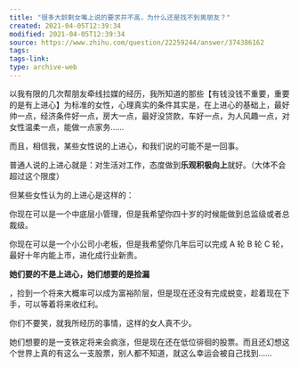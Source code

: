 ```yaml
---
title: "很多大龄剩女嘴上说的要求并不高，为什么还是找不到男朋友？"
created: 2021-04-05T12:39:34
modified: 2021-04-05T12:39:34
source: https://www.zhihu.com/question/22259244/answer/374386162
tags:
tags-link:
type: archive-web
---
```

以我有限的几次帮朋友牵线拉媒的经历，我所知道的那些【有钱没钱不重要，重要的是有上进心】为标准的女性，心理真实的条件其实是，在上进心的基础上，最好帅一点，经济条件好一点，房大一点，最好没贷款，车好一点，为人风趣一点，对女性温柔一点，能做一点家务……

而且，相信我，某些女性说的上进心，和我们说的可能不是一回事。

普通人说的上进心就是：对生活对工作，态度做到**乐观积极向上**就好。（大体不会超过这个限度）

但某些女性认为的上进心是这样的：

你现在可以是一个中底层小管理，但是我希望你四十岁的时候能做到总监级或者总裁级。

你现在可以是一个小公司小老板，但是我希望你几年后可以完成 A 轮 B 轮 C 轮，最好十年内能上市，进化成行业新贵。

**她们要的不是上进心，她们想要的是捡漏**

，捡到一个将来大概率可以成为富裕阶层，但是现在还没有完成蜕变，趁着现在下手，可以等着将来收红利。

你们不要笑，就我所经历的事情，这样的女人真不少。

她们想要的是一支铁定将来会疯涨，但是现在还在低位徘徊的股票。而且还幻想这个世界上真的有这么一支股票，别人都不知道，就这么幸运会被自己找到……